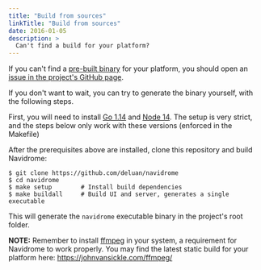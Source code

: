 ```yaml
---
title: "Build from sources"
linkTitle: "Build from sources"
date: 2016-01-05
description: >
  Can't find a build for your platform? 
---
```


If you can't find a [pre-built binary](/docs/installation/pre-built-binaries) for your platform, 
you should open an [issue in the project's GitHub page](https://github.com/deluan/navidrome/issues).

If you don't want to wait, you can try to generate the binary yourself, with the following steps.

First, you will need to install [Go 1.14](https://golang.org/dl/) and 
[Node 14](http://nodejs.org). The setup is very strict, and the steps below only work with 
these versions (enforced in the Makefile) 

After the prerequisites above are installed, clone this repository and build Navidrome:

```shell script
$ git clone https://github.com/deluan/navidrome
$ cd navidrome
$ make setup        # Install build dependencies
$ make buildall     # Build UI and server, generates a single executable
```

This will generate the `navidrome` executable binary in the project's root folder. 

**NOTE:** Remember to install [ffmpeg](https://ffmpeg.org/download.html) in your system, a requirement for Navidrome to work 
properly. You may find the latest static build for your platform here: https://johnvansickle.com/ffmpeg/ 

